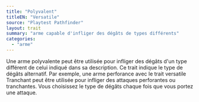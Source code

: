 ```yaml
---
title: "Polyvalent"
titleEN: "Versatile"
source: "Playtest Pathfinder"
layout: trait
summary: "arme capable d'infliger des dégâts de types différents"
categories:
  - "arme"
---
```

Une arme polyvalente peut être utilisée pour infliger des dégâts d'un type différent de celui indiqué dans sa description. Ce trait indique le type de dégâts alternatif. Par exemple, une arme perforance avec le trait versatile Tranchant peut être utilisée pour infliger des attaques perforantes ou tranchantes. Vous choisissez le type de dégâts chaque fois que vous portez une attaque.
